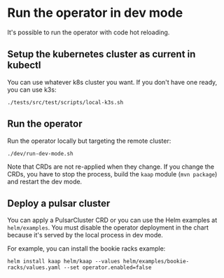 # Run the operator in dev mode

It's possible to run the operator with code hot reloading.

## Setup the kubernetes cluster as current in kubectl

You can use whatever k8s cluster you want. If you don't have one ready, you can use k3s:
```
./tests/src/test/scripts/local-k3s.sh
```


## Run the operator
Run the operator locally but targeting the remote cluster:
```
./dev/run-dev-mode.sh
```

Note that CRDs are not re-applied when they change. If you change the CRDs, you have to stop the process, build the `kaap` module (`mvn package`) and restart the dev mode.


## Deploy a pulsar cluster

You can apply a PulsarCluster CRD or you can use the Helm examples at `helm/examples`.
You must disable the operator deployment in the chart because it's served by the local process in dev mode.

For example, you can install the bookie racks example:
```
helm install kaap helm/kaap --values helm/examples/bookie-racks/values.yaml --set operator.enabled=false
```